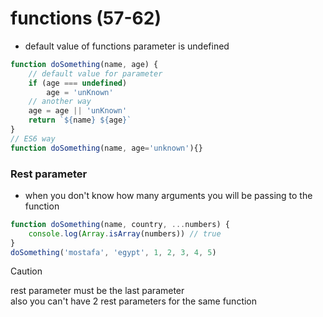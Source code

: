 # functions (57-62)
- default value of functions parameter is undefined
```js
function doSomething(name, age) {
    // default value for parameter
    if (age === undefined)
        age = 'unKnown'
    // another way
    age = age || 'unKnown'
    return `${name} ${age}`
}
// ES6 way
function doSomething(name, age='unknown'){}
```

### Rest parameter
- when you don't know how many arguments you will be passing to the function

```js
function doSomething(name, country, ...numbers) {
    console.log(Array.isArray(numbers)) // true
}
doSomething('mostafa', 'egypt', 1, 2, 3, 4, 5)
```
> [!caution]
> rest parameter must be the last parameter\
> also you can't have 2 rest parameters for the same function